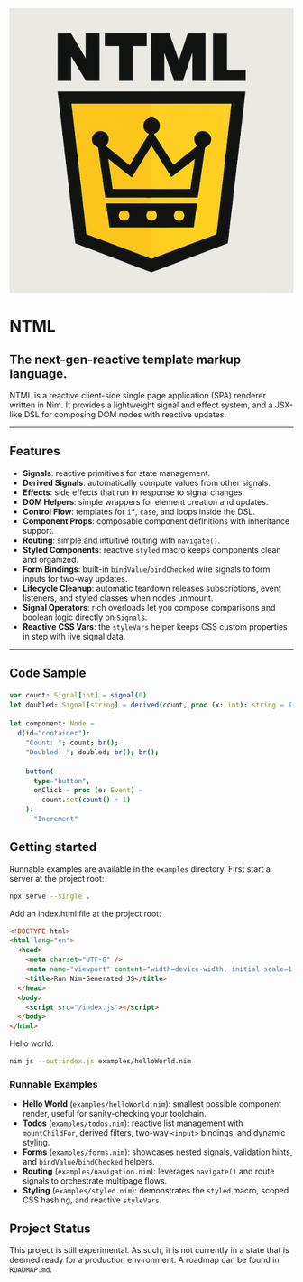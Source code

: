 ![NTML Logo](./src/assets/ntml_logo.png)

# NTML

## The next-gen-reactive template markup language.

NTML is a reactive client-side single page application (SPA) renderer written in Nim. It provides a lightweight signal and effect system, and a JSX-like DSL for composing DOM nodes with reactive updates.

---

## Features

- **Signals**: reactive primitives for state management.
- **Derived Signals**: automatically compute values from other signals.
- **Effects**: side effects that run in response to signal changes.
- **DOM Helpers**: simple wrappers for element creation and updates.
- **Control Flow**: templates for `if`, `case`, and loops inside the DSL.
- **Component Props**: composable component definitions with inheritance support.
- **Routing**: simple and intuitive routing with `navigate()`.
- **Styled Components**: reactive `styled` macro keeps components clean and organized.
- **Form Bindings**: built-in `bindValue`/`bindChecked` wire signals to form inputs for two-way updates.
- **Lifecycle Cleanup**: automatic teardown releases subscriptions, event listeners, and styled classes when nodes unmount.
- **Signal Operators**: rich overloads let you compose comparisons and boolean logic directly on `Signal`s.
- **Reactive CSS Vars**: the `styleVars` helper keeps CSS custom properties in step with live signal data.

---

## Code Sample

```nim
var count: Signal[int] = signal(0)
let doubled: Signal[string] = derived(count, proc (x: int): string = $(x*2))

let component: Node =
  d(id="container"):
    "Count: "; count; br();
    "Doubled: "; doubled; br(); br();

    button(
      type="button",
      onClick = proc (e: Event) =
        count.set(count() + 1)
    ):
      "Increment"
```

## Getting started

Runnable examples are available in the `examples` directory. First start a server at the project root:

```bash
npx serve --single .
```

Add an index.html file at the project root:

```html
<!DOCTYPE html>
<html lang="en">
  <head>
    <meta charset="UTF-8" />
    <meta name="viewport" content="width=device-width, initial-scale=1.0" />
    <title>Run Nim-Generated JS</title>
  </head>
  <body>
    <script src="/index.js"></script>
  </body>
</html>
```

Hello world:

```bash
nim js --out:index.js examples/helloWorld.nim
```

### Runnable Examples

- **Hello World** (`examples/helloWorld.nim`): smallest possible component render, useful for sanity-checking your toolchain.
- **Todos** (`examples/todos.nim`): reactive list management with `mountChildFor`, derived filters, two-way `<input>` bindings, and dynamic styling.
- **Forms** (`examples/forms.nim`): showcases nested signals, validation hints, and `bindValue`/`bindChecked` helpers.
- **Routing** (`examples/navigation.nim`): leverages `navigate()` and route signals to orchestrate multipage flows.
- **Styling** (`examples/styled.nim`): demonstrates the `styled` macro, scoped CSS hashing, and reactive `styleVars`.

## Project Status

This project is still experimental. As such, it is not currently in a state that is deemed
ready for a production environment. A roadmap can be found in `ROADMAP.md`.
